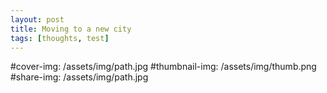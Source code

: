```yaml
---
layout: post
title: Moving to a new city
tags: [thoughts, test]
---
```



#cover-img: /assets/img/path.jpg
#thumbnail-img: /assets/img/thumb.png
#share-img: /assets/img/path.jpg
